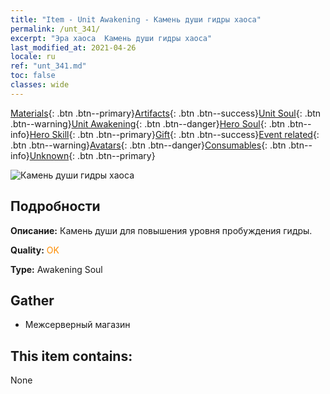 ```yaml
---
title: "Item - Unit Awakening - Камень души гидры хаоса"
permalink: /unt_341/
excerpt: "Эра хаоса  Камень души гидры хаоса"
last_modified_at: 2021-04-26
locale: ru
ref: "unt_341.md"
toc: false
classes: wide
---
```

 [Materials](/ItemsRU/){: .btn .btn--primary}[Artifacts](/ItemsRU/Artifacts/){: .btn .btn--success}[Unit Soul](/ItemsRU/UnitSoul/){: .btn .btn--warning}[Unit Awakening](/ItemsRU/UnitAwakening/){: .btn .btn--danger}[Hero Soul](/ItemsRU/HeroSoul/){: .btn .btn--info}[Hero Skill](/ItemsRU/HeroSkill/){: .btn .btn--primary}[Gift](/ItemsRU/Gift/){: .btn .btn--success}[Event related](/ItemsRU/Events/){: .btn .btn--warning}[Avatars](/ItemsRU/Avatars/){: .btn .btn--danger}[Consumables](/ItemsRU/Consumables/){: .btn .btn--info}[Unknown](/ItemsRU/Unknown/){: .btn .btn--primary}

 ![Камень души гидры хаоса](/images/u/tia_duotoulong.jpg)

## Подробности
 **Описание:** Камень души для повышения уровня пробуждения гидры.

 **Quality:** <span style="color: #FF8C00">OK</span>

 **Type:** Awakening Soul

## Gather

*    Межсерверный магазин 

## This item contains:

  None

